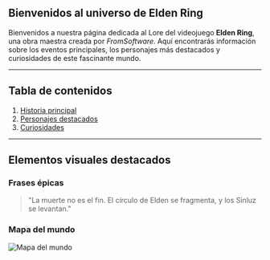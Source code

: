 ## Bienvenidos al universo de Elden Ring
Bienvenidos a nuestra página dedicada al Lore del videojuego **Elden Ring**, una obra maestra creada por *FromSoftware*. Aquí encontrarás información sobre los eventos principales, los personajes más destacados y curiosidades de este fascinante mundo.

---

## Tabla de contenidos
1. [Historia principal](historia.md)
2. [Personajes destacados](personajes.md)
3. [Curiosidades](curiosidades.md)

---

## Elementos visuales destacados
### Frases épicas
> "La muerte no es el fin. El círculo de Elden se fragmenta, y los Sinluz se levantan."

### Mapa del mundo
![Mapa del mundo](https://ruta-a-imagen-ejemplo.com/mapa.png)

